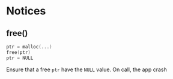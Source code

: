 # Notices

## free()

```c
ptr = malloc(...)
free(ptr)
ptr = NULL
```
Ensure that a free `ptr` have the `NULL` value. On call, the app crash
